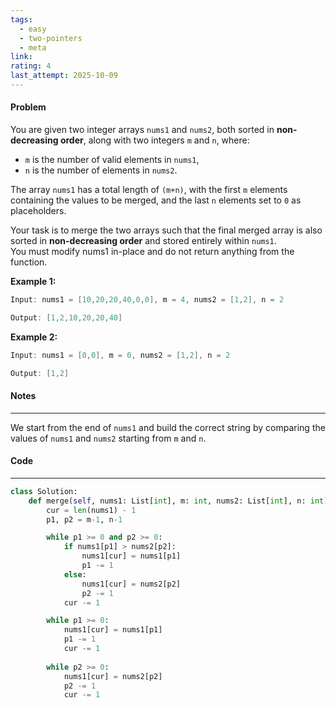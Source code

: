 ```yaml
---
tags:
  - easy
  - two-pointers
  - meta
link:
rating: 4
last_attempt: 2025-10-09
---
```

#### Problem
You are given two integer arrays `nums1` and `nums2`, both sorted in **non-decreasing order**, along with two integers `m` and `n`, where:
- `m` is the number of valid elements in `nums1`,
- `n` is the number of elements in `nums2`.
    
The array `nums1` has a total length of `(m+n)`, with the first `m` elements containing the values to be merged, and the last `n` elements set to `0` as placeholders.

Your task is to merge the two arrays such that the final merged array is also sorted in **non-decreasing order** and stored entirely within `nums1`.  
You must modify nums1 in-place and do not return anything from the function.

**Example 1:**

```java
Input: nums1 = [10,20,20,40,0,0], m = 4, nums2 = [1,2], n = 2

Output: [1,2,10,20,20,40]
```

**Example 2:**

```java
Input: nums1 = [0,0], m = 0, nums2 = [1,2], n = 2

Output: [1,2]
```

#### Notes
---
We start from the end of `nums1` and build the correct string by comparing the values of `nums1` and `nums2` starting from `m` and `n`.

#### Code
---

```python
class Solution:
    def merge(self, nums1: List[int], m: int, nums2: List[int], n: int) -> None:
        cur = len(nums1) - 1
        p1, p2 = m-1, n-1

        while p1 >= 0 and p2 >= 0:
            if nums1[p1] > nums2[p2]:
                nums1[cur] = nums1[p1]
                p1 -= 1
            else:
                nums1[cur] = nums2[p2]
                p2 -= 1
            cur -= 1

        while p1 >= 0:
            nums1[cur] = nums1[p1]
            p1 -= 1
            cur -= 1
        
        while p2 >= 0:
            nums1[cur] = nums2[p2]
            p2 -= 1
            cur -= 1
```
